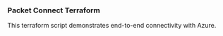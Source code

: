 ### Packet Connect Terraform
This terraform script demonstrates end-to-end connectivity with Azure.

